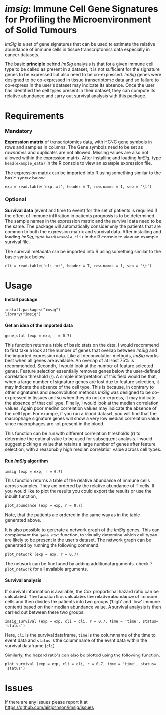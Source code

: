 # *imsig*: Immune Cell Gene Signatures for Profiling the Microenvironment of Solid Tumours

*ImSig* is a set of gene signatures that can be used to estimate the relative abundance of immune cells in tissue transcriptomics data especially in cancer datasets.

The basic **principle** behind *ImSig* analysis is that for a given immune cell type to be called as present in a dataset, it is not sufficient for the signature genes to be expressed but also need to be co-expressed. *ImSig* genes were designed to be co-expressed in tissue transcriptomic data and so failure to co-express in the user's dataset may indicate its absence. Once the user has identified the cell types present in their dataset, they can compute its relative abundance and carry out survival analysis with this package.

# Requirements
### Mandatory
**Expression matrix** of transcriptomics data, with HGNC gene symbols in rows and samples in columns. The Gene symbols need to be set as *rownames* and duplicates are not allowed. Missing values are also not allowed within the expression matrix. After installing and loading *ImSig*, type `head(example_data)` in the R console to view an example expression file.

The expression matrix can be imported into R using something similar to the basic syntax below. 

`exp = read.table('exp.txt', header = T, row.names = 1, sep = '\t')`

### Optional
**Survival data** (event and time to event) for the set of patients is required if the effect of immune infiltration in patients prognosis is to be determined. The sample names in the expression matrix and the survival data need to be the same. The package will automatically consider only the patients that are common to both the expression matrix and survival data. After installing and loading *ImSig*, type `head(example_cli)` in the R console to view an example survival file.

The survival metadata can be imported into R using something similar to the basic syntax below.

`cli = read.table('cli.txt', header = T, row.names = 1, sep = '\t')`

# Usage

#### Install package

`install.packages("imsig")`   
`library("imsig")`

#### Get an idea of the imported data

`gene_stat (exp = exp, r = 0.7)`

This function returns a table of basic stats on the data. I would recommend to first take a look at the number of genes that overlap between *ImSig* and the imported expression data. Like all deconvolution methods, *ImSig* works best when all genes are available. An overlap of at least 75% is recommended. Secondly, I would look at the number of feature selected genes. Feature selection essentially removes genes below the user-defined correlation threshold (*r*). A simple interpretation of this field would be that, when a large number of signature genes are lost due to feature selection, it may indicate the absence of the cell type. This is because, in contrary to other signatures and deconvolution methods *ImSig* was designed to be co-expressed in tissues and so when they do not co-express, it may indicate the absence of that cell type. Finally, I would look at the median correlation values. Again poor median correlation values may indicate the absence of the cell type. For example, if you run a blood dataset, you will find that the macrophage signature genes will show a very low median correlation value since macrophages are not present in the blood.

This function can be run with different correlation thresholds (*r*) to determine the optimal value to be used for subsequent analysis. I would suggest picking a value that retains a large number of genes after feature selection, with a reasonably high median correlation value across cell types.

#### Run *ImSig* algorithm

`imsig (exp = exp, r = 0.7)`

This function returns a table of the relative abundance of immune cells across samples. They are ordered by the relative abundance of T cells. If you would like to plot the results you could export the results or use the inbuilt function,

`plot_abundance (exp = exp, r = 0.7)`

Note, that the patients are ordered in the same way as in the table generated above. 

It is also possible to generate a network graph of the *ImSig* genes. This can complement the `gene_stat` function, to visually determine which cell types are likely to be present in the user's dataset. The network graph can be generated by running the following command.

`plot_network (exp = exp, r = 0.7)`

The network can be fine tuned by adding additional arguments. check `?plot_network` for all available arguments.

#### Survival analysis

If survival information is available, the Cox proportional hazard ratio can be calculated. The function first calculates the relative abundance of immune cells and then divides the patients into two groups ('high' and 'low' immune content) based on their median abundance value. A survival analysis is then carried out between these two groups.

`imsig_survival (exp = exp, cli = cli, r = 0.7, time = 'time', status= 'status')`

Here, `cli` is the survival dataframe, `time` is the columnname of the time to event data and `status` is the columnname of the event data within the survival dataframe (`cli`).

Similarly, the hazard ratio's can also be plotted using the following function.

`plot_survival (exp = exp, cli = cli, r = 0.7, time = 'time', status= 'status')`

# Issues
If there are any issues please report it at https://github.com/ajitjohnson/imsig/issues
